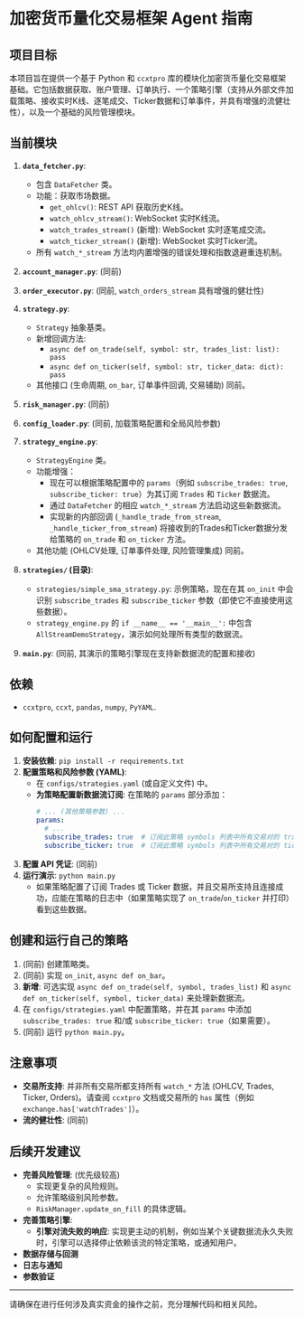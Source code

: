 # 加密货币量化交易框架 Agent 指南

## 项目目标

本项目旨在提供一个基于 Python 和 `ccxtpro` 库的模块化加密货币量化交易框架基础。它包括数据获取、账户管理、订单执行、一个策略引擎（支持从外部文件加载策略、接收实时K线、逐笔成交、Ticker数据和订单事件，并具有增强的流健壮性），以及一个基础的风险管理模块。

## 当前模块

1.  **`data_fetcher.py`**:
    *   包含 `DataFetcher` 类。
    *   功能：获取市场数据。
        *   `get_ohlcv()`: REST API 获取历史K线。
        *   `watch_ohlcv_stream()`: WebSocket 实时K线流。
        *   `watch_trades_stream()` (新增): WebSocket 实时逐笔成交流。
        *   `watch_ticker_stream()` (新增): WebSocket 实时Ticker流。
    *   所有 `watch_*_stream` 方法均内置增强的错误处理和指数退避重连机制。

2.  **`account_manager.py`**: (同前)

3.  **`order_executor.py`**: (同前, `watch_orders_stream` 具有增强的健壮性)

4.  **`strategy.py`**:
    *   `Strategy` 抽象基类。
    *   新增回调方法:
        *   `async def on_trade(self, symbol: str, trades_list: list): pass`
        *   `async def on_ticker(self, symbol: str, ticker_data: dict): pass`
    *   其他接口 (生命周期, `on_bar`, 订单事件回调, 交易辅助) 同前。

5.  **`risk_manager.py`**: (同前)

6.  **`config_loader.py`**: (同前, 加载策略配置和全局风险参数)

7.  **`strategy_engine.py`**:
    *   `StrategyEngine` 类。
    *   功能增强：
        *   现在可以根据策略配置中的 `params`（例如 `subscribe_trades: true`, `subscribe_ticker: true`）为其订阅 `Trades` 和 `Ticker` 数据流。
        *   通过 `DataFetcher` 的相应 `watch_*_stream` 方法启动这些新数据流。
        *   实现新的内部回调 (`_handle_trade_from_stream`, `_handle_ticker_from_stream`) 将接收到的Trades和Ticker数据分发给策略的 `on_trade` 和 `on_ticker` 方法。
    *   其他功能 (OHLCV处理, 订单事件处理, 风险管理集成) 同前。

8.  **`strategies/` (目录)**:
    *   `strategies/simple_sma_strategy.py`: 示例策略，现在在其 `on_init` 中会识别 `subscribe_trades` 和 `subscribe_ticker` 参数（即使它不直接使用这些数据）。
    *   `strategy_engine.py` 的 `if __name__ == '__main__':` 中包含 `AllStreamDemoStrategy`，演示如何处理所有类型的数据流。

9.  **`main.py`**: (同前, 其演示的策略引擎现在支持新数据流的配置和接收)

## 依赖

*   `ccxtpro`, `ccxt`, `pandas`, `numpy`, `PyYAML`.

## 如何配置和运行

1.  **安装依赖**: `pip install -r requirements.txt`
2.  **配置策略和风险参数 (YAML)**:
    *   在 `configs/strategies.yaml` (或自定义文件) 中。
    *   **为策略配置新数据流订阅**: 在策略的 `params` 部分添加：
        ```yaml
        # ... (其他策略参数) ...
        params:
          # ...
          subscribe_trades: true  # 订阅此策略 symbols 列表中所有交易对的 trades 数据
          subscribe_ticker: true  # 订阅此策略 symbols 列表中所有交易对的 ticker 数据
        ```
3.  **配置 API 凭证**: (同前)
4.  **运行演示**: `python main.py`
    *   如果策略配置了订阅 Trades 或 Ticker 数据，并且交易所支持且连接成功，应能在策略的日志中（如果策略实现了 `on_trade`/`on_ticker` 并打印）看到这些数据。

## 创建和运行自己的策略

1.  (同前) 创建策略类。
2.  (同前) 实现 `on_init`, `async def on_bar`。
3.  **新增**: 可选实现 `async def on_trade(self, symbol, trades_list)` 和 `async def on_ticker(self, symbol, ticker_data)` 来处理新数据流。
4.  在 `configs/strategies.yaml` 中配置策略，并在其 `params` 中添加 `subscribe_trades: true` 和/或 `subscribe_ticker: true`（如果需要）。
5.  (同前) 运行 `python main.py`。

## 注意事项

*   **交易所支持**: 并非所有交易所都支持所有 `watch_*` 方法 (OHLCV, Trades, Ticker, Orders)。请查阅 `ccxtpro` 文档或交易所的 `has` 属性（例如 `exchange.has['watchTrades']`）。
*   **流的健壮性**: (同前)

## 后续开发建议

*   **完善风险管理**: (优先级较高)
    *   实现更复杂的风险规则。
    *   允许策略级别风险参数。
    *   `RiskManager.update_on_fill` 的具体逻辑。
*   **完善策略引擎**:
    *   **引擎对流失败的响应**: 实现更主动的机制，例如当某个关键数据流永久失败时，引擎可以选择停止依赖该流的特定策略，或通知用户。
*   **数据存储与回测**
*   **日志与通知**
*   **参数验证**

---

请确保在进行任何涉及真实资金的操作之前，充分理解代码和相关风险。
